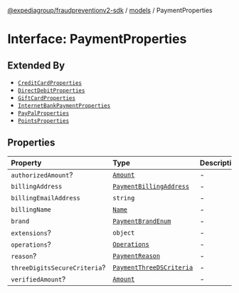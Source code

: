 [@expediagroup/fraudpreventionv2-sdk](../../index.md) / [models](../index.md) / PaymentProperties

# Interface: PaymentProperties

## Extended By

- [`CreditCardProperties`](CreditCardProperties.md)
- [`DirectDebitProperties`](DirectDebitProperties.md)
- [`GiftCardProperties`](GiftCardProperties.md)
- [`InternetBankPaymentProperties`](InternetBankPaymentProperties.md)
- [`PayPalProperties`](PayPalProperties.md)
- [`PointsProperties`](PointsProperties.md)

## Properties

| Property | Type | Description | Source |
| :------ | :------ | :------ | :------ |
| `authorizedAmount`? | [`Amount`](../classes/Amount.md) | - | models/Payment.ts:166 |
| `billingAddress` | [`PaymentBillingAddress`](../classes/PaymentBillingAddress.md) | - | models/Payment.ts:164 |
| `billingEmailAddress` | `string` | - | models/Payment.ts:165 |
| `billingName` | [`Name`](../classes/Name.md) | - | models/Payment.ts:163 |
| `brand` | [`PaymentBrandEnum`](../type-aliases/PaymentBrandEnum.md) | - | models/Payment.ts:161 |
| `extensions`? | `object` | - | models/Payment.ts:170 |
| `operations`? | [`Operations`](../classes/Operations.md) | - | models/Payment.ts:169 |
| `reason`? | [`PaymentReason`](../type-aliases/PaymentReason.md) | - | models/Payment.ts:162 |
| `threeDigitsSecureCriteria`? | [`PaymentThreeDSCriteria`](../classes/PaymentThreeDSCriteria.md) | - | models/Payment.ts:168 |
| `verifiedAmount`? | [`Amount`](../classes/Amount.md) | - | models/Payment.ts:167 |
